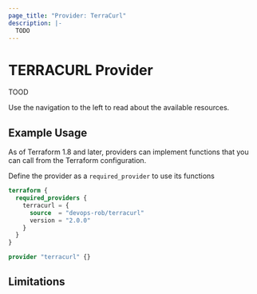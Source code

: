 ```yaml
---
page_title: "Provider: TerraCurl"
description: |-
  TODO
---
```


# TERRACURL Provider

TOOD

Use the navigation to the left to read about the available resources.

## Example Usage

As of Terraform 1.8 and later, providers can implement functions that you can call from the Terraform configuration.

Define the provider as a `required_provider` to use its functions

```terraform
terraform {
  required_providers {
    terracurl = {
      source  = "devops-rob/terracurl"
      version = "2.0.0"
    }
  }
}

provider "terracurl" {}
```

## Limitations

